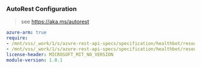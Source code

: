 ### AutoRest Configuration

> see https://aka.ms/autorest

``` yaml
azure-arm: true
require:
- /mnt/vss/_work/1/s/azure-rest-api-specs/specification/healthbot/resource-manager/readme.md
- /mnt/vss/_work/1/s/azure-rest-api-specs/specification/healthbot/resource-manager/readme.go.md
license-header: MICROSOFT_MIT_NO_VERSION
module-version: 1.0.1

```